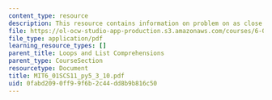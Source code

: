 ```yaml
---
content_type: resource
description: This resource contains information on problem on as close as necessary.
file: https://ol-ocw-studio-app-production.s3.amazonaws.com/courses/6-01sc-introduction-to-electrical-engineering-and-computer-science-i-spring-2011/0fabd2090ff99f6b2c44dd8b9b816c50_MIT6_01SCS11_py5_3_10.pdf
file_type: application/pdf
learning_resource_types: []
parent_title: Loops and List Comprehensions
parent_type: CourseSection
resourcetype: Document
title: MIT6_01SCS11_py5_3_10.pdf
uid: 0fabd209-0ff9-9f6b-2c44-dd8b9b816c50
---
```

